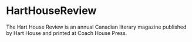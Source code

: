 # HartHouseReview
The Hart House Review is an annual Canadian literary magazine published by Hart House and printed at Coach House Press.

